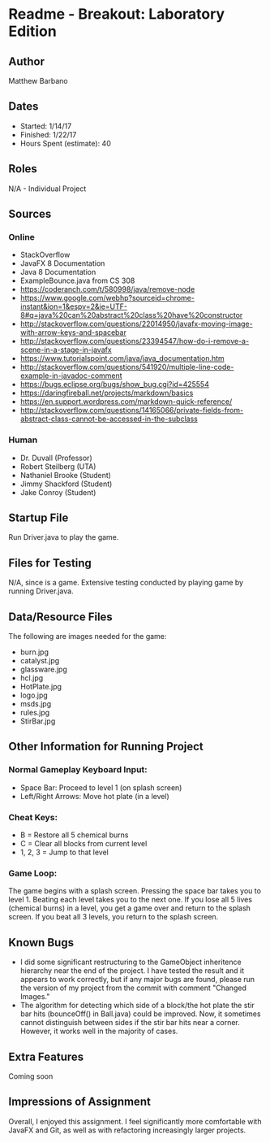 # Readme - Breakout: Laboratory Edition

## Author
Matthew Barbano

## Dates
- Started: 1/14/17
- Finished: 1/22/17
- Hours Spent (estimate): 40

## Roles
N/A - Individual Project

## Sources
### Online
- StackOverflow
- JavaFX 8 Documentation
- Java 8 Documentation
- ExampleBounce.java from CS 308
- https://coderanch.com/t/580998/java/remove-node
- https://www.google.com/webhp?sourceid=chrome-instant&ion=1&espv=2&ie=UTF-8#q=java%20can%20abstract%20class%20have%20constructor
- http://stackoverflow.com/questions/22014950/javafx-moving-image-with-arrow-keys-and-spacebar
- http://stackoverflow.com/questions/23394547/how-do-i-remove-a-scene-in-a-stage-in-javafx
- https://www.tutorialspoint.com/java/java_documentation.htm
- http://stackoverflow.com/questions/541920/multiple-line-code-example-in-javadoc-comment
- https://bugs.eclipse.org/bugs/show_bug.cgi?id=425554
- https://daringfireball.net/projects/markdown/basics
- https://en.support.wordpress.com/markdown-quick-reference/
- http://stackoverflow.com/questions/14165066/private-fields-from-abstract-class-cannot-be-accessed-in-the-subclass

### Human
- Dr. Duvall (Professor)
- Robert Steilberg (UTA)
- Nathaniel Brooke (Student)
- Jimmy Shackford (Student)
- Jake Conroy (Student)

## Startup File
Run Driver.java to play the game.


## Files for Testing
N/A, since is a game. Extensive testing conducted by playing game
by running Driver.java.

## Data/Resource Files
The following are images needed for the game:
- burn.jpg
- catalyst.jpg
- glassware.jpg
- hcl.jpg
- HotPlate.jpg
- logo.jpg
- msds.jpg
- rules.jpg
- StirBar.jpg

## Other Information for Running Project
### Normal Gameplay Keyboard Input:
- Space Bar: Proceed to level 1 (on splash screen)
- Left/Right Arrows: Move hot plate (in a level)

### Cheat Keys:
- B = Restore all 5 chemical burns
- C = Clear all blocks from current level
- 1, 2, 3 = Jump to that level

### Game Loop:
The game begins with a splash screen. Pressing the space bar takes you to
level 1. Beating each level takes you to the next one. If you lose all 5 lives
(chemical burns) in a level, you get a game over and return to the splash
screen. If you beat all 3 levels, you return to the splash screen.

## Known Bugs
- I did some significant restructuring to the GameObject inheritence hierarchy
near the end of the project. I have tested the result and it appears to work
correctly, but if any major bugs are found, please run the version of my project
from the commit with comment "Changed Images."
- The algorithm for detecting which side of a block/the hot plate the stir bar
hits (bounceOff() in Ball.java) could be improved. Now, it sometimes cannot 
distinguish between sides if the stir bar hits near a corner. However, it works
well in the majority of cases.

## Extra Features
Coming soon

## Impressions of Assignment
Overall, I enjoyed this assignment. I feel significantly more comfortable with
JavaFX and Git, as well as with refactoring increasingly larger projects.